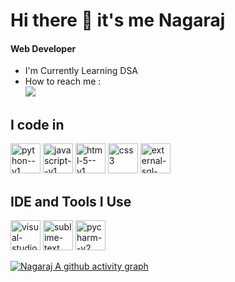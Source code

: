 # Hi there 👋 it's me Nagaraj
#### Web Developer
- I'm Currently Learning DSA
- How to reach me :
<br /> [<img src="https://img.shields.io/badge/LinkedIn-0077B5?style=for-the-badge&logo=linkedin&logoColor=white">](https://www.linkedin.com/in/singainagaraj001/)

## I code in
<img width="48" height="48" src="https://img.icons8.com/color/48/python--v1.png" alt="python--v1"/> <img width="48" height="48" src="https://img.icons8.com/color/48/javascript--v1.png" alt="javascript--v1"/> <img width="48" height="48" src="https://img.icons8.com/color/48/html-5--v1.png" alt="html-5--v1"/> <img width="48" height="48" src="https://img.icons8.com/color/48/css3.png" alt="css3"/> <img width="48" height="48" src="https://img.icons8.com/external-soft-fill-juicy-fish/60/external-sql-coding-and-development-soft-fill-soft-fill-juicy-fish.png" alt="external-sql-coding-and-development-soft-fill-soft-fill-juicy-fish"/>

## IDE and Tools I Use
<img width="48" height="48" src="https://img.icons8.com/fluency/48/visual-studio-code-2019.png" alt="visual-studio-code-2019"/> <img width="48" height="48" src="https://img.icons8.com/fluency/48/sublime-text.png" alt="sublime-text"/> <img width="48" height="48" src="https://img.icons8.com/color/48/pycharm--v2.png" alt="pycharm--v2"/>

[![Nagaraj A github activity graph](https://github-readme-activity-graph.vercel.app/graph?username=Nagaraj-Dev01&bg_color=000000&color=ffffff&line=00ff11&point=ffffff&area=true&hide_border=true)](https://github.com/ashutosh00710/github-readme-activity-graph)

